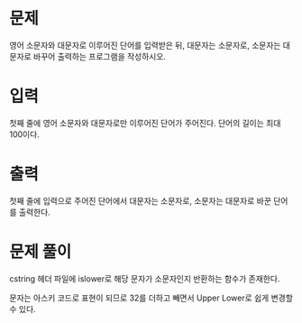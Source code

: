 # 문제
영어 소문자와 대문자로 이루어진 단어를 입력받은 뒤, 대문자는 소문자로, 소문자는 대문자로 바꾸어 출력하는 프로그램을 작성하시오.

# 입력
첫째 줄에 영어 소문자와 대문자로만 이루어진 단어가 주어진다. 단어의 길이는 최대 100이다.

# 출력
첫째 줄에 입력으로 주어진 단어에서 대문자는 소문자로, 소문자는 대문자로 바꾼 단어를 출력한다.

# 문제 풀이
cstring 헤더 파일에 islower로 해당 문자가 소문자인지 반환하는 함수가 존재한다.

문자는 아스키 코드로 표현이 되므로 32를 더하고 빼면서 Upper Lower로 쉽게 변경할 수 있다.